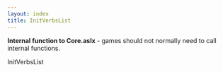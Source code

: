```yaml
---
layout: index
title: InitVerbsList
---
```


<b>Internal function to Core.aslx</b> - games should not normally need to call internal functions.

InitVerbsList
